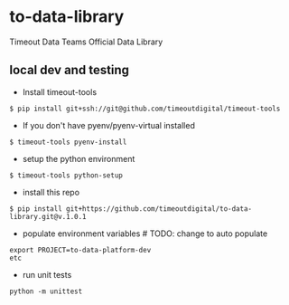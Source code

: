 # to-data-library
Timeout Data Teams Official Data Library

## local dev and testing

- Install timeout-tools

```
$ pip install git+ssh://git@github.com/timeoutdigital/timeout-tools
```

- If you don't have pyenv/pyenv-virtual installed

```
$ timeout-tools pyenv-install
```

- setup the python environment
```
$ timeout-tools python-setup
```

- install this repo

```
$ pip install git+https://github.com/timeoutdigital/to-data-library.git@v.1.0.1
```

- populate environment variables # TODO: change to auto populate

```
export PROJECT=to-data-platform-dev
etc
```

- run unit tests

```
python -m unittest
```